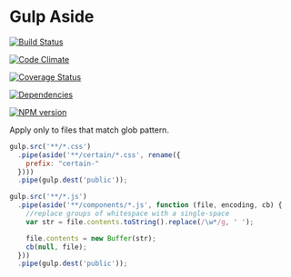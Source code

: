 Gulp Aside
==========

[![Build Status](https://travis-ci.org/TakenPilot/gulp-aside.svg?branch=master)](https://travis-ci.org/TakenPilot/gulp-aside)

[![Code Climate](https://codeclimate.com/github/TakenPilot/gulp-aside/badges/gpa.svg)](https://codeclimate.com/github/TakenPilot/gulp-aside)

[![Coverage Status](https://img.shields.io/coveralls/TakenPilot/gulp-aside.svg)](https://coveralls.io/r/TakenPilot/gulp-aside?branch=master)

[![Dependencies](https://david-dm.org/TakenPilot/gulp-aside.svg?style=flat)](https://david-dm.org/TakenPilot/gulp-aside.svg?style=flat)

[![NPM version](https://badge.fury.io/js/gulp-aside.svg)](http://badge.fury.io/js/gulp-aside)

Apply only to files that match glob pattern.

```js
gulp.src('**/*.css')
  .pipe(aside('**/certain/*.css', rename({
    prefix: "certain-"
  })))
  .pipe(gulp.dest('public'));
```

```js
gulp.src('**/*.js')
  .pipe(aside('**/components/*.js', function (file, encoding, cb) {
    //replace groups of whitespace with a single-space
    var str = file.contents.toString().replace(/\w*/g, ' ');

    file.contents = new Buffer(str);
    cb(null, file);
  }))
  .pipe(gulp.dest('public'));
```